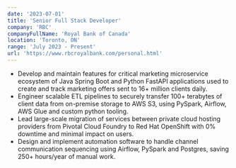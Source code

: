 ```yaml
---
date: '2023-07-01'
title: 'Senior Full Stack Developer'
company: 'RBC'
companyFullName: 'Royal Bank of Canada'
location: 'Toronto, ON'
range: 'July 2023 - Present'
url: 'https://www.rbcroyalbank.com/personal.html'
---
```


- Develop and maintain features for critical marketing microservice ecosystem of Java Spring Boot and Python FastAPI applications used to create and track marketing offers sent to 16+ million clients daily.
- Engineer scalable ETL pipelines to securely transfer 100+ terabytes of client data from on-premise storage to AWS S3, using PySpark, Airflow, AWS Glue and custom python tooling.
- Lead large-scale migration of services between private cloud hosting providers from Pivotal Cloud Foundry to Red Hat OpenShift with 0% downtime and minimal impact on users.
- Design and implement automation software to handle channel communication sequencing using Airflow, PySpark and Postgres, saving 250+ hours/year of manual work.
